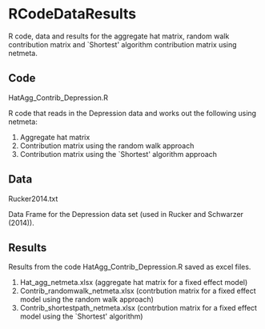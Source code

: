 # RCodeDataResults

R code, data and results for the aggregate hat matrix, random walk contribution matrix and `Shortest' algorithm contribution matrix using netmeta.

## Code
HatAgg_Contrib_Depression.R

R code that reads in the Depression data and works out the following using netmeta:
1. Aggregate hat matrix
2. Contribution matrix using the random walk approach
3. Contribution matrix using the `Shortest' algorithm approach

## Data
Rucker2014.txt

Data Frame for the Depression data set (used in Rucker and Schwarzer (2014)).  

## Results
Results from the code HatAgg_Contrib_Depression.R saved as excel files.

1. Hat_agg_netmeta.xlsx (aggregate hat matrix for a fixed effect model)
2. Contrib_randomwalk_netmeta.xlsx (contrbution matrix for a fixed effect model using the random walk approach)
3. Contrib_shortestpath_netmeta.xlsx (contrbution matrix for a fixed effect model using the `Shortest' algorithm)
